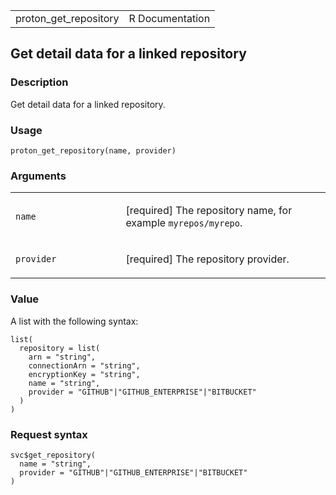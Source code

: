 <table style="width: 100%;">
<tbody>
<tr class="odd">
<td>proton_get_repository</td>
<td style="text-align: right;">R Documentation</td>
</tr>
</tbody>
</table>

## Get detail data for a linked repository

### Description

Get detail data for a linked repository.

### Usage

    proton_get_repository(name, provider)

### Arguments

<table>
<colgroup>
<col style="width: 35%" />
<col style="width: 65%" />
</colgroup>
<tbody>
<tr class="odd">
<td><code id="proton_get_repository_:_name">name</code></td>
<td><p>[required] The repository name, for example
<code>myrepos/myrepo</code>.</p></td>
</tr>
<tr class="even">
<td><code id="proton_get_repository_:_provider">provider</code></td>
<td><p>[required] The repository provider.</p></td>
</tr>
</tbody>
</table>

### Value

A list with the following syntax:

    list(
      repository = list(
        arn = "string",
        connectionArn = "string",
        encryptionKey = "string",
        name = "string",
        provider = "GITHUB"|"GITHUB_ENTERPRISE"|"BITBUCKET"
      )
    )

### Request syntax

    svc$get_repository(
      name = "string",
      provider = "GITHUB"|"GITHUB_ENTERPRISE"|"BITBUCKET"
    )
